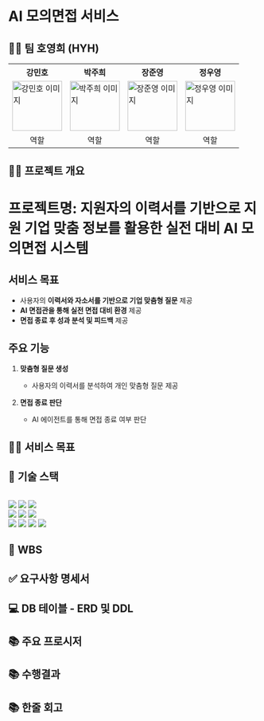 # AI 모의면접 서비스
## 👩‍🏫 팀 호영희 (HYH)
<table>
  <tr>
    <th>강민호</th>
    <th>박주희</th>
    <th>장준영</th>
    <th>정우영</th>
  </tr>
  <tr>
    <td><img src="https://github.com/user-attachments/assets/72bbcb66-8e4f-4936-8701-10e7e2c46471" width="100px" alt="강민호 이미지"></td>
    <td><img src="https://github.com/user-attachments/assets/72bbcb66-8e4f-4936-8701-10e7e2c46471" width="100px" alt="박주희 이미지"></td>
    <td><img src="https://github.com/user-attachments/assets/72bbcb66-8e4f-4936-8701-10e7e2c46471" width="100px" alt="장준영 이미지"></td>
    <td><img src="https://github.com/user-attachments/assets/72bbcb66-8e4f-4936-8701-10e7e2c46471" width="100px" alt="정우영 이미지"></td>
  </tr>
  <tr>
    <td align="center">역할</td>
    <td align="center">역할</td>
    <td align="center">역할</td>
    <td align="center">역할</td>

  </tr>
</table>



## 👨‍🏫 프로젝트 개요
# 프로젝트명: 지원자의 이력서를 기반으로 지원 기업 맞춤 정보를 활용한 실전 대비 AI 모의면접 시스템

## 서비스 목표
- 사용자의 **이력서와 자소서를 기반으로 기업 맞춤형 질문** 제공
- **AI 면접관을 통해 실전 면접 대비 환경** 제공
- **면접 종료 후 성과 분석 및 피드백** 제공

## 주요 기능

1. **맞춤형 질문 생성**
   - 사용자의 이력서를 분석하여 개인 맞춤형 질문 제공

2. **면접 종료 판단**
   - AI 에이전트를 통해 면접 종료 여부 판단


## 👩‍🏫 서비스 목표

## 🔨 기술 스택
<br>
<img src="https://img.shields.io/badge/python-3776AB?style=for-the-badge&logo=python&logoColor=white">
<img src="https://img.shields.io/badge/django-092E20?style=for-the-badge&logo=django&logoColor=white">
<img src="https://img.shields.io/badge/fastapi-00A187?style=for-the-badge&logo=fastapi&logoColor=white">
<br>
<img src="https://img.shields.io/badge/html-FF5733?style=for-the-badge&logo=html5&logoColor=white">
<img src="https://img.shields.io/badge/css-1572B6?style=for-the-badge&logo=css3&logoColor=white">
<img src="https://img.shields.io/badge/javascript-F0DB4F?style=for-the-badge&logo=javascript&logoColor=black">
<br>
<img src="https://img.shields.io/badge/mysql-FF4500?style=for-the-badge&logo=mysql&logoColor=white"> 
<img src="https://img.shields.io/badge/docker-944AEB?style=for-the-badge&logo=docker&logoColor=white">
<img src="https://img.shields.io/badge/dockercompose-FF1493?style=for-the-badge&logo=dockercompose&logoColor=white">
<img src="https://img.shields.io/badge/AWS-FF9900?style=for-the-badge&logo=amazonaws&logoColor=white">

## 📝 WBS

## ✅ 요구사항 명세서

## 💻 DB 테이블 - ERD 및 DDL

## 📚 주요 프로시저

## 📚 수행결과

## 📚 한줄 회고
